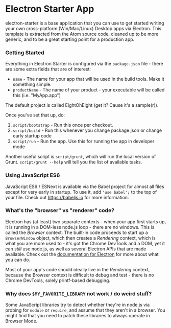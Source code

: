 # Electron Starter App

electron-starter is a base application that you can use to get started writing your own cross-platform (Win/Mac/Linux) Desktop apps via Electron. This template is extracted from the Atom source code, cleaned up to be more generic, and to be a great starting point for a production app.

### Getting Started

Everything in Electron Starter is configured via the `package.json` file - there are some extra fields that are of interest:

* `name` - The name for your app that will be used in the build tools. Make it something simple.
* `productName` - The name of your product - your executable will be called this (i.e. "MyApp.app")

The default project is called EightOhEight (get it? Cause it's a sample(r)).

Once you've set that up, do:

1. `script/bootstrap` - Run this once per checkout.
2. `script/build` - Run this whenever you change package.json or change early startup code
3. `script/run` - Run the app. Use this for running the app in developer mode

Another useful script is `script/grunt`, which will run the local version of Grunt. `script/grunt --help` will tell you the list of available tasks.

### Using JavaScript ES6

JavaScript ES6 / ESNext is available via the Babel project for almost all files except for very early in startup. To use it, add `'use babel';` to the top of your file. Check out https://babeljs.io for more information. 

### What's the "browser" vs "renderer" code?

Electron has (at least) two separate contexts - when your app first starts up, it is running in a DOM-less node.js loop - there are no windows. This is called the *Browser* context. The built-in code proceeds to start up a `BrowserWindow` object, which then creates a *Rendering* context, which is what you are more used to - it's got the Chrome DevTools and a DOM, yet it can *still* use node.js, as well as several Electron APIs that are made available. Check out the [documentation for Electron](https://github.com/atom/atom-shell/tree/master/docs/api) for more about what you can do.

Most of your app's code should ideally live in the *Rendering* context, because the Browser context is difficult to debug and test - there is no Chrome DevTools, solely printf-based debugging.

### Why does `$MY_FAVORITE_LIBRARY` not work / do weird stuff?

Some JavaScript libraries try to detect whether they're in node.js via probing for `module` or `require`, and assume that they aren't in a browser. You might find that you need to patch these libraries to always operate in Browser Mode.
